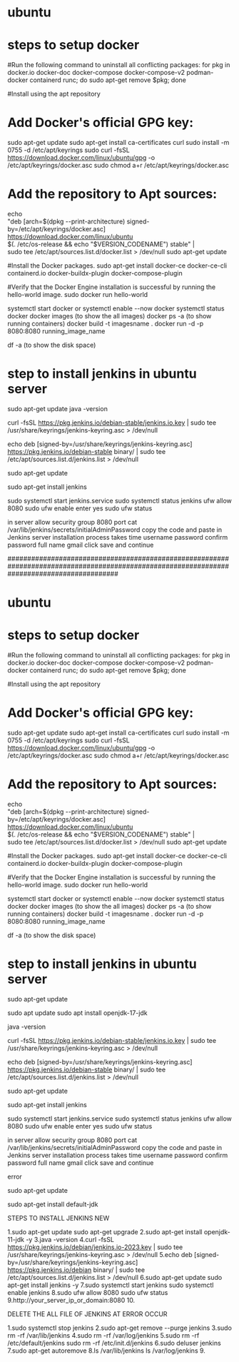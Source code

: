 # ubuntu

# steps to setup docker
#Run the following command to uninstall all conflicting packages:
for pkg in docker.io docker-doc docker-compose docker-compose-v2 podman-docker containerd runc; do sudo apt-get remove $pkg; done

#Install using the apt repository
# Add Docker's official GPG key:
sudo apt-get update
sudo apt-get install ca-certificates curl
sudo install -m 0755 -d /etc/apt/keyrings
sudo curl -fsSL https://download.docker.com/linux/ubuntu/gpg -o /etc/apt/keyrings/docker.asc
sudo chmod a+r /etc/apt/keyrings/docker.asc

# Add the repository to Apt sources:
echo \
  "deb [arch=$(dpkg --print-architecture) signed-by=/etc/apt/keyrings/docker.asc] https://download.docker.com/linux/ubuntu \
  $(. /etc/os-release && echo "$VERSION_CODENAME") stable" | \
  sudo tee /etc/apt/sources.list.d/docker.list > /dev/null
sudo apt-get update

#Install the Docker packages.
sudo apt-get install docker-ce docker-ce-cli containerd.io docker-buildx-plugin docker-compose-plugin

#Verify that the Docker Engine installation is successful by running the hello-world image.
sudo docker run hello-world

systemctl start docker or
systemctl enable --now  docker
systemctl status docker
docker images (to show the all images)
docker ps -a (to show running containers)
docker build -t imagesname .
docker run -d -p 8080:8080 running_image_name

df -a (to show the disk space)






# step to install jenkins in ubuntu server
sudo apt-get update
java -version

curl -fsSL https://pkg.jenkins.io/debian-stable/jenkins.io.key | sudo tee \
  /usr/share/keyrings/jenkins-keyring.asc > /dev/null

echo deb [signed-by=/usr/share/keyrings/jenkins-keyring.asc] \
  https://pkg.jenkins.io/debian-stable binary/ | sudo tee \
  /etc/apt/sources.list.d/jenkins.list > /dev/null

sudo apt-get update

sudo apt-get install jenkins

sudo systemctl start jenkins.service
sudo systemctl status jenkins
ufw allow 8080
sudo ufw enable
enter yes
sudo ufw status


in server allow  security group 8080 port 
cat /var/lib/jenkins/secrets/initialAdminPassword
copy the code and paste in Jenkins server
installation process takes time
username
password
confirm password
full name
gmail
click save and continue

############################################################################################################################################
# ubuntu

# steps to setup docker
#Run the following command to uninstall all conflicting packages:
for pkg in docker.io docker-doc docker-compose docker-compose-v2 podman-docker containerd runc; do sudo apt-get remove $pkg; done

#Install using the apt repository
# Add Docker's official GPG key:
sudo apt-get update
sudo apt-get install ca-certificates curl
sudo install -m 0755 -d /etc/apt/keyrings
sudo curl -fsSL https://download.docker.com/linux/ubuntu/gpg -o /etc/apt/keyrings/docker.asc
sudo chmod a+r /etc/apt/keyrings/docker.asc

# Add the repository to Apt sources:
echo \
  "deb [arch=$(dpkg --print-architecture) signed-by=/etc/apt/keyrings/docker.asc] https://download.docker.com/linux/ubuntu \
  $(. /etc/os-release && echo "$VERSION_CODENAME") stable" | \
  sudo tee /etc/apt/sources.list.d/docker.list > /dev/null
sudo apt-get update

#Install the Docker packages.
sudo apt-get install docker-ce docker-ce-cli containerd.io docker-buildx-plugin docker-compose-plugin

#Verify that the Docker Engine installation is successful by running the hello-world image.
sudo docker run hello-world

systemctl start docker or
systemctl enable --now  docker
systemctl status docker
docker images (to show the all images)
docker ps -a (to show running containers)
docker build -t imagesname .
docker run -d -p 8080:8080 running_image_name

df -a (to show the disk space)






# step to install jenkins in ubuntu server
sudo apt-get update

sudo apt update
sudo apt install openjdk-17-jdk

java -version

curl -fsSL https://pkg.jenkins.io/debian-stable/jenkins.io.key | sudo tee \
  /usr/share/keyrings/jenkins-keyring.asc > /dev/null

echo deb [signed-by=/usr/share/keyrings/jenkins-keyring.asc] \
  https://pkg.jenkins.io/debian-stable binary/ | sudo tee \
  /etc/apt/sources.list.d/jenkins.list > /dev/null

sudo apt-get update

sudo apt-get install jenkins

sudo systemctl start jenkins.service
sudo systemctl status jenkins
ufw allow 8080
sudo ufw enable
enter yes
sudo ufw status


in server allow  security group 8080 port 
cat /var/lib/jenkins/secrets/initialAdminPassword
copy the code and paste in Jenkins server
installation process takes time
username
password
confirm password
full name
gmail
click save and continue



error

sudo apt-get update

sudo apt-get install default-jdk



STEPS TO INSTALL JENKINS NEW

1.sudo apt-get update
sudo apt-get upgrade
2.sudo apt-get install openjdk-11-jdk -y
3.java -version
4.curl -fsSL https://pkg.jenkins.io/debian/jenkins.io-2023.key | sudo tee \
  /usr/share/keyrings/jenkins-keyring.asc > /dev/null
5.echo deb [signed-by=/usr/share/keyrings/jenkins-keyring.asc] \
  https://pkg.jenkins.io/debian binary/ | sudo tee \
  /etc/apt/sources.list.d/jenkins.list > /dev/null
6.sudo apt-get update
sudo apt-get install jenkins -y
7.sudo systemctl start jenkins
sudo systemctl enable jenkins
8.sudo ufw allow 8080
sudo ufw status
9.http://your_server_ip_or_domain:8080
10.


DELETE THE ALL FILE OF JENKINS AT ERROR OCCUR

1.sudo systemctl stop jenkins
2.sudo apt-get remove --purge jenkins
3.sudo rm -rf /var/lib/jenkins
4.sudo rm -rf /var/log/jenkins
5.sudo rm -rf /etc/default/jenkins
sudo rm -rf /etc/init.d/jenkins
6.sudo deluser jenkins
7.sudo apt-get autoremove
8.ls /var/lib/jenkins
ls /var/log/jenkins
9.



